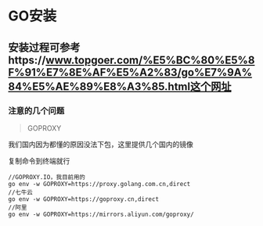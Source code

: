 # GO安装

## 安装过程可参考https://www.topgoer.com/%E5%BC%80%E5%8F%91%E7%8E%AF%E5%A2%83/go%E7%9A%84%E5%AE%89%E8%A3%85.html这个网址

### 注意的几个问题

>GOPROXY

我们国内因为都懂的原因没法下包，这里提供几个国内的镜像

复制命令到终端就行

```
//GOPROXY.IO，我目前用的
go env -w GOPROXY=https://proxy.golang.com.cn,direct
//七牛云
go env -w GOPROXY=https://goproxy.cn,direct
//阿里
go env -w GOPROXY=https://mirrors.aliyun.com/goproxy/
```